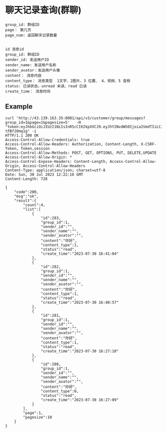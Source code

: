 # 聊天记录查询(群聊)




    group_id: 群组ID
    page： 第几页
    page_num: 返回聊天记录数量


    id 消息id
    group_id: 群组ID
    sender_id: 发送用户ID
    sender_name: 发送用户名称
    sender_avator：发送用户头像
    content： 消息内容
    content_type： 消息类型  1文字、2图片、3 位置、 4、视频、5 音频
    status: 已读状态，unread 未读、read 已读
    create_time： 消息时间


## Example


    curl 'http://43.139.163.35:8081/api/v3/customer/group/messages?group_id=1&page=1&pagesize=5'   -H "token:eyJhbGciOiJIUzI1NiIsInR5cCI6IkpXVCJ9.eyJhY2NvdW50Ijoia2VmdTIiLCJjcmVhdGVfdGltZSI6MTY5MDcxMjA1NywicmVmX3Rva2VuIjp0cnVlfQ.M_bWwGUPWt4vaRdaVPxE1A_jGN_IIbGb-tFBf20mq1g" -i
    HTTP/1.1 200 OK
    Access-Control-Allow-Credentials: true
    Access-Control-Allow-Headers: Authorization, Content-Length, X-CSRF-Token, Token,session
    Access-Control-Allow-Methods: POST, GET, OPTIONS, PUT, DELETE,UPDATE
    Access-Control-Allow-Origin: *
    Access-Control-Expose-Headers: Content-Length, Access-Control-Allow-Origin, Access-Control-Allow-Headers
    Content-Type: application/json; charset=utf-8
    Date: Sun, 30 Jul 2023 12:22:16 GMT
    Content-Length: 728

    {
        "code":200,
        "msg":"ok",
        "result":{
            "count":4,
            "list":[
                {
                    "id":283,
                    "group_id":1,
                    "sender_id":"",
                    "sender_name":"",
                    "sender_avator":"",
                    "content":"你好",
                    "content_type":1,
                    "status":"read",
                    "create_time":"2023-07-30 16:41:04"
                },
                {
                    "id":282,
                    "group_id":1,
                    "sender_id":"",
                    "sender_name":"",
                    "sender_avator":"",
                    "content":"你好",
                    "content_type":1,
                    "status":"read",
                    "create_time":"2023-07-30 16:40:57"
                },
                {
                    "id":281,
                    "group_id":1,
                    "sender_id":"",
                    "sender_name":"",
                    "sender_avator":"",
                    "content":"你好",
                    "content_type":1,
                    "status":"read",
                    "create_time":"2023-07-30 16:27:18"
                },
                {
                    "id":280,
                    "group_id":1,
                    "sender_id":"",
                    "sender_name":"",
                    "sender_avator":"",
                    "content":"你好",
                    "content_type":0,
                    "status":"read",
                    "create_time":"2023-07-30 16:27:09"
                }
            ],
            "page":1,
            "pagesize":10
        }
    }